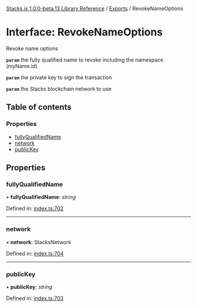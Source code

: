 [Stacks.js 1.0.0-beta.13 Library Reference](../README.md) / [Exports](../modules.md) / RevokeNameOptions

# Interface: RevokeNameOptions

Revoke name options

**`param`** the fully qualified name to revoke including the
                                       namespace (myName.id)

**`param`** the private key to sign the transaction

**`param`** the Stacks blockchain network to use

## Table of contents

### Properties

- [fullyQualifiedName](revokenameoptions.md#fullyqualifiedname)
- [network](revokenameoptions.md#network)
- [publicKey](revokenameoptions.md#publickey)

## Properties

### fullyQualifiedName

• **fullyQualifiedName**: *string*

Defined in: [index.ts:702](https://github.com/blockstack/stacks.js/blob/master/packages/bns/src/index.ts#L702)

___

### network

• **network**: StacksNetwork

Defined in: [index.ts:704](https://github.com/blockstack/stacks.js/blob/master/packages/bns/src/index.ts#L704)

___

### publicKey

• **publicKey**: *string*

Defined in: [index.ts:703](https://github.com/blockstack/stacks.js/blob/master/packages/bns/src/index.ts#L703)

